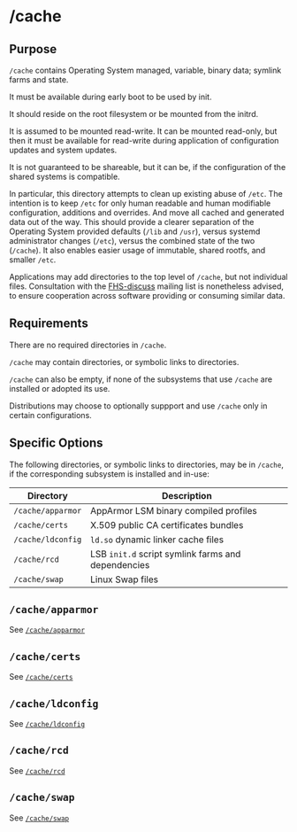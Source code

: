 # /cache

## Purpose

`/cache` contains Operating System managed, variable, binary data;
symlink farms and state.

It must be available during early boot to be used by init.

It should reside on the root filesystem or be mounted from the initrd.

It is assumed to be mounted read-write. It can be mounted read-only,
but then it must be available for read-write during application of
configuration updates and system updates.

It is not guaranteed to be shareable, but it can be, if the
configuration of the shared systems is compatible.

In particular, this directory attempts to clean up existing abuse of
`/etc`. The intention is to keep `/etc` for only human readable and
human modifiable configuration, additions and overrides. And move all
cached and generated data out of the way. This should provide a
clearer separation of the Operating System provided defaults (`/lib`
and `/usr`), versus systemd administrator changes (`/etc`), versus the
combined state of the two (`/cache`). It also enables easier usage of
immutable, shared rootfs, and smaller `/etc`.

Applications may add directories to the top level of `/cache`, but not
individual files. Consultation with the
[FHS-discuss](https://lists.linuxfoundation.org/mailman/listinfo/fhs-discuss
"FHS discuss mailing list") mailing list is nonetheless advised, to
ensure cooperation across software providing or consuming similar
data.

## Requirements

There are no required directories in `/cache`.

`/cache` may contain directories, or symbolic links to directories.

`/cache` can also be empty, if none of the subsystems that use
`/cache` are installed or adopted its use.

Distributions may choose to optionally suppport and use `/cache` only
in certain configurations.

## Specific Options

The following directories, or symbolic links to directories, may be in
`/cache`, if the corresponding subsystem is installed and in-use:

| Directory   	     | Description
|---	             |---
| `/cache/apparmor`  | AppArmor LSM binary compiled profiles
| `/cache/certs`     | X.509 public CA certificates bundles
| `/cache/ldconfig`  | `ld.so` dynamic linker cache files
| `/cache/rcd`       | LSB `init.d` script symlink farms and dependencies
| `/cache/swap`      | Linux Swap files

## `/cache/apparmor`

See [`/cache/apparmor`](cache/apparmor.md)

## `/cache/certs`

See [`/cache/certs`](cache/certs.md)

## `/cache/ldconfig`

See [`/cache/ldconfig`](cache/ldconfig.md)

## `/cache/rcd`

See [`/cache/rcd`](cache/rcd.md)

## `/cache/swap`

See [`/cache/swap`](cache/swap.md)
